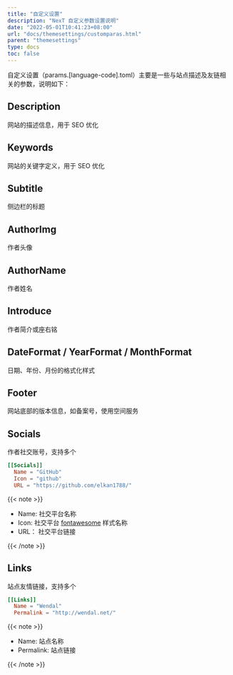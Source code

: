 ```yaml
---
title: "自定义设置"
description: "NexT 自定义参数设置说明"
date: "2022-05-01T10:41:23+08:00"
url: "docs/themesettings/customparas.html"
parent: "themesettings"
type: docs
toc: false
---
```


自定义设置（params.[language-code].toml）主要是一些与站点描述及友链相关的参数，说明如下：

##  Description

网站的描述信息，用于 SEO 优化

## Keywords

网站的关键字定义，用于 SEO 优化

## Subtitle

侧边栏的标题

## AuthorImg

作者头像

## AuthorName

作者姓名

## Introduce

作者简介或座右铭

## DateFormat / YearFormat / MonthFormat

日期、年份、月份的格式化样式

## Footer

网站底部的版本信息，如备案号，使用空间服务

## Socials

作者社交账号，支持多个

```toml
[[Socials]]
  Name = "GitHub"
  Icon = "github"
  URL = "https://github.com/elkan1788/"
```
{{< note >}}

- Name: 社交平台名称
- Icon: 社交平台 [fontawesome](http://www.fontawesome.com.cn/faicons/) 样式名称
- URL： 社交平台链接

{{< /note >}}

## Links

站点友情链接，支持多个

```toml
[[Links]]
  Name = "Wendal"
  Permalink = "http://wendal.net/"
```

{{< note >}}

- Name: 站点名称
- Permalink: 站点链接

{{< /note >}}

